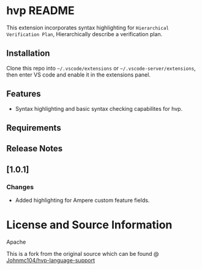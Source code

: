 # hvp README

This extension incorporates syntax highlighting for `Hierarchical Verification Plan`, Hierarchically describe a verification plan.

## Installation
Clone this repo into `~/.vscode/extensions` or `~/.vscode-server/extensions`, then enter VS code and enable it in the extensions panel.

## Features
 - Syntax highlighting and basic syntax checking capabilites for hvp.

## Requirements

## Release Notes
## [1.0.1]
### Changes
 - Added highlighting for Ampere custom feature fields.

# License and Source Information
Apache

This is a fork from the original source which can be found @ [Johnmc104/hvp-language-support](https://github.com/Johnmc104/hvp-language-support)

